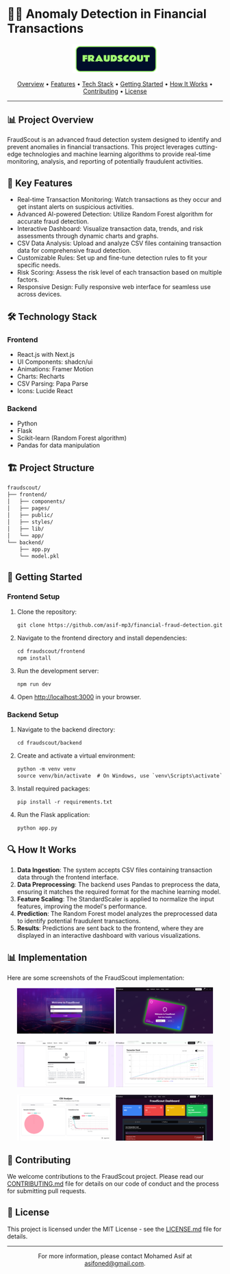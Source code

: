 # 🕵️‍♂️ Anomaly Detection in Financial Transactions

<p align="center">
  <img src="Fraudscout_logo.png" alt="FraudScout Logo" width="200">
</p>

<p align="center">
  <a href="#-project-overview">Overview</a> •
  <a href="#-key-features">Features</a> •
  <a href="#%EF%B8%8F-technology-stack">Tech Stack</a> •
  <a href="#-getting-started">Getting Started</a> •
  <a href="#-how-it-works">How It Works</a> •
  <a href="#-contributing">Contributing</a> •
  <a href="#-license">License</a>
</p>

---

## 📊 Project Overview

FraudScout is an advanced fraud detection system designed to identify and prevent anomalies in financial transactions. This project leverages cutting-edge technologies and machine learning algorithms to provide real-time monitoring, analysis, and reporting of potentially fraudulent activities.

## 🚀 Key Features

- Real-time Transaction Monitoring: Watch transactions as they occur and get instant alerts on suspicious activities.
- Advanced AI-powered Detection: Utilize Random Forest algorithm for accurate fraud detection.
- Interactive Dashboard: Visualize transaction data, trends, and risk assessments through dynamic charts and graphs.
- CSV Data Analysis: Upload and analyze CSV files containing transaction data for comprehensive fraud detection.
- Customizable Rules: Set up and fine-tune detection rules to fit your specific needs.
- Risk Scoring: Assess the risk level of each transaction based on multiple factors.
- Responsive Design: Fully responsive web interface for seamless use across devices.

## 🛠️ Technology Stack

### Frontend
- React.js with Next.js
- UI Components: shadcn/ui
- Animations: Framer Motion
- Charts: Recharts
- CSV Parsing: Papa Parse
- Icons: Lucide React

### Backend
- Python
- Flask
- Scikit-learn (Random Forest algorithm)
- Pandas for data manipulation

## 🏗️ Project Structure

```
fraudscout/
├── frontend/
│   ├── components/
│   ├── pages/
│   ├── public/
│   ├── styles/
│   ├── lib/
│   └── app/
└── backend/
    ├── app.py
    └── model.pkl
```

## 🚦 Getting Started

### Frontend Setup

1. Clone the repository:
   ```
   git clone https://github.com/asif-mp3/financial-fraud-detection.git
   ```

2. Navigate to the frontend directory and install dependencies:
   ```
   cd fraudscout/frontend
   npm install
   ```

3. Run the development server:
   ```
   npm run dev
   ```

4. Open [http://localhost:3000](http://localhost:3000) in your browser.

### Backend Setup

1. Navigate to the backend directory:
   ```
   cd fraudscout/backend
   ```

2. Create and activate a virtual environment:
   ```
   python -m venv venv
   source venv/bin/activate  # On Windows, use `venv\Scripts\activate`
   ```

3. Install required packages:
   ```
   pip install -r requirements.txt
   ```

4. Run the Flask application:
   ```
   python app.py
   ```

## 🔍 How It Works

1. **Data Ingestion**: The system accepts CSV files containing transaction data through the frontend interface.
2. **Data Preprocessing**: The backend uses Pandas to preprocess the data, ensuring it matches the required format for the machine learning model.
3. **Feature Scaling**: The StandardScaler is applied to normalize the input features, improving the model's performance.
4. **Prediction**: The Random Forest model analyzes the preprocessed data to identify potential fraudulent transactions.
5. **Results**: Predictions are sent back to the frontend, where they are displayed in an interactive dashboard with various visualizations.

## 📊 Implementation

Here are some screenshots of the FraudScout implementation:

<p align="center">
  <img src="fs-6.png" alt="Dashboard Overview" width="45%">
  <img src="fs-1.png" alt="Transaction Analysis" width="45%">
</p>
<p align="center">
  <img src="fs-2.png" alt="Risk Assessment" width="45%">
  <img src="fs-3.png" alt="Anomaly Detection" width="45%">
</p>
<p align="center">
  <img src="fs-4.png" alt="Risk Assessment" width="45%">
  <img src="fs-5.png" alt="Anomaly Detection" width="45%">
</p>

  

## 🤝 Contributing

We welcome contributions to the FraudScout project. Please read our [CONTRIBUTING.md](CONTRIBUTING.md) file for details on our code of conduct and the process for submitting pull requests.

## 📄 License

This project is licensed under the MIT License - see the [LICENSE.md](LICENSE.md) file for details.

---

<p align="center">
  For more information, please contact Mohamed Asif at <a href="mailto:asifoned@gmail.com">asifoned@gmail.com</a>.
</p>
